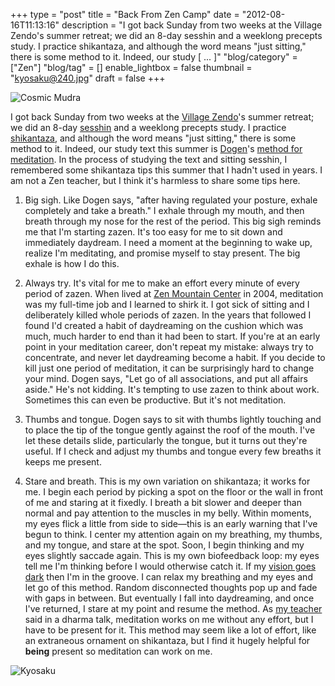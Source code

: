 +++
type = "post"
title = "Back From Zen Camp"
date = "2012-08-16T11:13:16"
description = "I got back Sunday from two weeks at the Village Zendo's summer retreat; we did an 8-day sesshin and a weeklong precepts study. I practice shikantaza, and although the word means \"just sitting,\" there is some method to it. Indeed, our study [ ... ]"
"blog/category" = ["Zen"]
"blog/tag" = []
enable_lightbox = false
thumbnail = "kyosaku@240.jpg"
draft = false
+++

<p><img style="display:block; margin-left:auto; margin-right:auto;" src="mudra.jpg" alt="Cosmic Mudra" title="mudra.jpg" border="0"   /></p>
<p>I got back Sunday from two weeks at the <a href="http://villagezendo.org">Village Zendo</a>'s summer retreat; we did an 8-day <a href="http://en.wikipedia.org/wiki/Sesshin">sesshin</a> and a weeklong precepts study. I practice <a href="http://en.wikipedia.org/wiki/Shikantaza">shikantaza</a>, and although the word means "just sitting," there is some method to it. Indeed, our study text this summer is <a href="http://en.wikipedia.org/wiki/Dogen">Dogen</a>'s <a href="http://www.stanford.edu/group/scbs/sztp3/translations/gongyo_seiten/translations/part_3/fukan_zazengi.html">method for meditation</a>. In the process of studying the text and sitting sesshin, I remembered some shikantaza tips this summer that I hadn't used in years. I am not a Zen teacher, but I think it's harmless to share some tips here.</p>
<ol>
<li>
<p>Big sigh. Like Dogen says, "after having regulated your posture, exhale completely and take a breath." I exhale through my mouth, and then breath through my nose for the rest of the period. This big sigh reminds me that I'm starting zazen. It's too easy for me to sit down and immediately daydream. I need a moment at the beginning to wake up, realize I'm meditating, and promise myself to stay present. The big exhale is how I do this.</p>
</li>
<li>
<p>Always try. It's vital for me to make an effort every minute of every period of zazen. When lived at <a href="http://www.zmc.org/">Zen Mountain Center</a> in 2004, meditation was my full-time job and I learned to shirk it. I got sick of sitting and I deliberately killed whole periods of zazen. In the years that followed I found I'd created a habit of daydreaming on the cushion which was much, much harder to end than it had been to start. If you're at an early point in your meditation career, don't repeat my mistake: always try to concentrate, and never let daydreaming become a habit. If you decide to kill just one period of meditation, it can be surprisingly hard to change your mind. Dogen says, "Let go of all associations, and put all affairs aside." He's not kidding. It's tempting to use zazen to think about work. Sometimes this can even be productive. But it's not meditation.</p>
</li>
<li>
<p>Thumbs and tongue. Dogen says to sit with thumbs lightly touching and to place the tip of the tongue gently against the roof of the mouth. I've let these details slide, particularly the tongue, but it turns out they're useful. If I check and adjust my thumbs and tongue every few breaths it keeps me present.</p>
</li>
<li>
<p>Stare and breath. This is my own variation on shikantaza; it works for me. I begin each period by picking a spot on the floor or the wall in front of me and staring at it fixedly. I breath a bit slower and deeper than normal and pay  attention to the muscles in my belly. Within moments, my eyes flick a little from side to side&mdash;this is an early warning that I've begun to think. I center my attention again on my breathing, my thumbs, and my tongue, and stare at the spot. Soon, I begin thinking and my eyes slightly saccade again. This is my own biofeedback loop: my eyes tell me I'm thinking before I would otherwise catch it. If my <a href="http://en.wikipedia.org/wiki/Stabilized_images">vision goes dark</a> then I'm in the groove. I can relax my breathing and my eyes and let go of this method. Random disconnected thoughts pop up and fade with gaps in between. But eventually I fall into daydreaming, and once I've returned, I stare at my point and resume the method. As <a href="http://villagezendo.org/teachers/roshi-enkyo-ohara/">my teacher</a> said in a dharma talk, meditation works on me without any effort, but I have to be present for it. This method may seem like a lot of effort, like an extraneous ornament on shikantaza, but I find it hugely helpful for <strong>being</strong> present so meditation can work on me.</p>
</li>
</ol>
<p><img style="display:block; margin-left:auto; margin-right:auto;" src="kyosaku.jpg" alt="Kyosaku" title="kyosaku.jpg" border="0"   /></p>
    